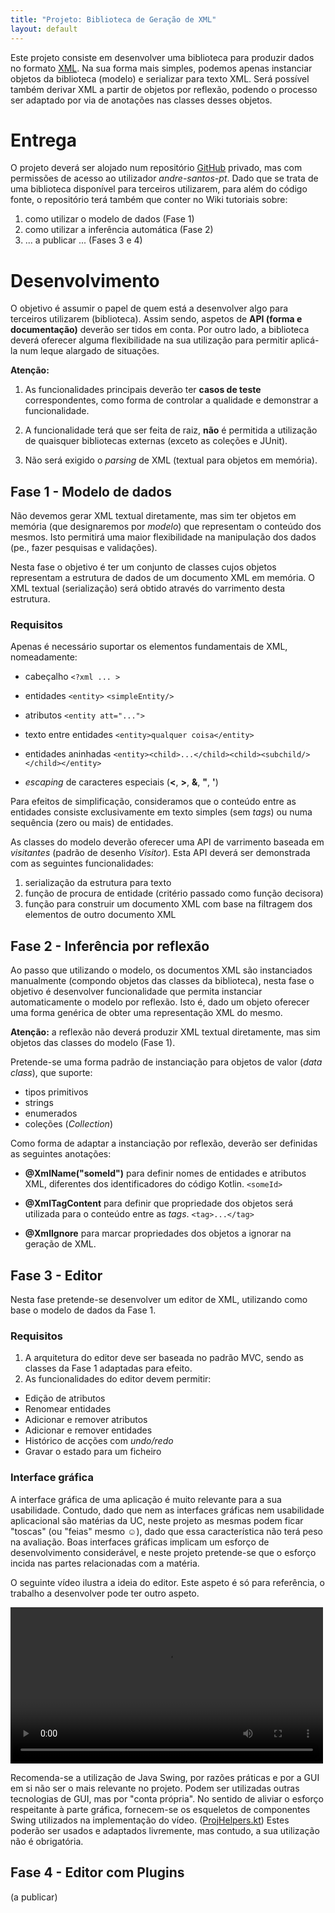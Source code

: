 ```yaml
---
title: "Projeto: Biblioteca de Geração de XML"
layout: default
---
```


Este projeto consiste em desenvolver uma biblioteca para produzir dados no formato [XML](https://www.w3.org/XML/). Na sua forma mais simples, podemos apenas instanciar objetos da biblioteca (modelo) e serializar para texto XML. Será possível também derivar XML a partir de objetos por reflexão, podendo o processo ser adaptado por via de anotações nas classes desses objetos.


# Entrega

O projeto deverá ser alojado num repositório [GitHub](https://github.com) privado, mas com permissões de acesso ao utilizador *andre-santos-pt*. Dado que se trata de uma biblioteca disponível para terceiros utilizarem, para além do código fonte, o repositório terá também que conter no Wiki tutoriais sobre:
1. como utilizar o modelo de dados (Fase 1)
2. como utilizar a inferência automática (Fase 2)
3. ... a publicar ... (Fases 3 e 4)

# Desenvolvimento

O objetivo é assumir o papel de quem está a desenvolver algo para terceiros utilizarem (biblioteca). Assim sendo, aspetos de **API (forma e documentação)** deverão ser tidos em conta. Por outro lado, a biblioteca deverá oferecer alguma flexibilidade na sua utilização para permitir aplicá-la num leque alargado de situações.


**Atenção:**

1. As funcionalidades principais deverão ter **casos de teste** correspondentes, como forma de controlar a qualidade e demonstrar a funcionalidade.

2. A funcionalidade terá que ser feita de raiz, **não** é permitida a utilização de quaisquer bibliotecas externas (exceto as coleções e JUnit).

3. Não será exigido o *parsing* de XML (textual para objetos em memória).



## Fase 1 - Modelo de dados

Não devemos gerar XML textual diretamente, mas sim ter objetos em memória (que designaremos por *modelo*) que representam o conteúdo dos mesmos.  Isto permitirá uma maior flexibilidade na manipulação dos dados (pe., fazer pesquisas e validações).

Nesta fase o objetivo é ter um conjunto de classes cujos objetos representam a estrutura de dados de um documento XML em memória. O XML textual (serialização) será obtido através do varrimento desta estrutura.

### Requisitos

Apenas é necessário suportar os elementos fundamentais de XML, nomeadamente:
- cabeçalho ```<?xml ... >```

- entidades ```<entity>```  ```<simpleEntity/>```

- atributos ```<entity att="...">```

- texto entre entidades ```<entity>qualquer coisa</entity>```

- entidades aninhadas ```<entity><child>...</child><child><subchild/></child></entity>```

- *escaping* de caracteres especiais (**<**, **>**, **&**, **"**, **'**)

Para efeitos de simplificação, consideramos que o conteúdo entre as entidades consiste exclusivamente em texto simples (sem *tags*) ou numa sequência (zero ou mais) de entidades.

As classes do modelo deverão oferecer uma API de varrimento baseada em *visitantes* (padrão de desenho *Visitor*). Esta API deverá ser demonstrada com as seguintes funcionalidades:
1. serialização da estrutura para texto
2. função de procura de entidade (critério passado como função decisora)
3. função para construir um documento XML com base na filtragem dos elementos de outro documento XML


## Fase 2 - Inferência por reflexão

Ao passo que utilizando o modelo, os documentos XML são instanciados manualmente (compondo objetos das classes da biblioteca), nesta fase o objetivo é desenvolver funcionalidade que permita instanciar automaticamente o modelo por reflexão. Isto é, dado um objeto oferecer uma forma genérica de obter uma representação XML do mesmo.

**Atenção:** a reflexão não deverá produzir XML textual diretamente, mas sim objetos das classes do modelo (Fase 1).

Pretende-se uma forma padrão de instanciação para objetos de valor (*data class*), que suporte:
- tipos primitivos
- strings
- enumerados
- coleções (*Collection*)

Como forma de adaptar a instanciação por reflexão, deverão ser definidas as seguintes anotações:

- **@XmlName("someId")** para definir nomes de entidades e atributos XML, diferentes dos identificadores do código Kotlin. ```<someId>```

- **@XmlTagContent** para definir que propriedade dos objetos será utilizada para o conteúdo entre as *tags*. ```<tag>...</tag>```

- **@XmlIgnore** para marcar propriedades dos objetos a ignorar na geração de XML.




## Fase 3 - Editor

Nesta fase pretende-se desenvolver um editor de XML, utilizando como base o modelo de dados da Fase 1.

### Requisitos

1. A arquitetura do editor deve ser baseada no padrão MVC, sendo as classes da Fase 1 adaptadas para efeito.
2. As funcionalidades do editor devem permitir:
  - Edição de atributos
  - Renomear entidades
  - Adicionar e remover atributos
  - Adicionar e remover entidades
  - Histórico de acções com *undo/redo*
  - Gravar o estado para um ficheiro


### Interface gráfica
A interface gráfica de uma aplicação é muito relevante para a sua usabilidade. Contudo, dado que nem as interfaces gráficas nem usabilidade aplicacional são matérias da UC, neste projeto as mesmas podem ficar "toscas" (ou "feias" mesmo ☺), dado que essa característica não terá peso na avaliação. Boas interfaces gráficas implicam um esforço de desenvolvimento considerável, e neste projeto pretende-se que o esforço incida nas partes relacionadas com a matéria.

O seguinte vídeo ilustra a ideia do editor. Este aspeto é só para referência, o trabalho a desenvolver pode ter outro aspeto.

<video width="500" controls>
  <source src="demofase3.mov" type="video/mp4">
Your browser does not support the video tag.
</video>

Recomenda-se a utilização de Java Swing, por razões práticas e por a GUI em si não ser o mais relevante no projeto. Podem ser utilizadas outras tecnologias de GUI, mas por "conta própria". No sentido de aliviar o esforço respeitante à parte gráfica, fornecem-se os esqueletos de componentes Swing utilizados na implementação do vídeo. ([ProjHelpers.kt](ProjHelpers.kt)) Estes poderão ser usados e adaptados livremente, mas contudo, a sua utilização não é obrigatória.



## Fase 4 - Editor com Plugins

(a publicar)
